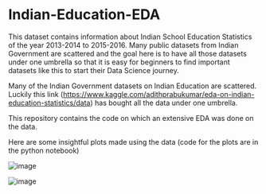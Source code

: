 # Indian-Education-EDA

This dataset contains information about Indian School Education Statistics of the year 2013-2014 to 2015-2016. Many public datasets from Indian Government are scattered and the goal here is to have all those datasets under one umbrella so that it is easy for beginners to find important datasets like this to start their Data Science journey.

Many of the Indian Government datasets on Indian Education are scattered. Luckily this link (https://www.kaggle.com/adithprabukumar/eda-on-indian-education-statistics/data) has bought all the data under one umbrella.

This repository contains the code on which an extensive EDA was done on the data.

Here are some insightful plots made using the data (code for the plots are in the python notebook)

![image](https://user-images.githubusercontent.com/63020303/156697431-2810a9c4-d207-45f0-94eb-4611718c0fa1.png)


![image](https://user-images.githubusercontent.com/63020303/156697540-2e9ff0eb-991b-4c0c-be88-385d2dbb978f.png)
